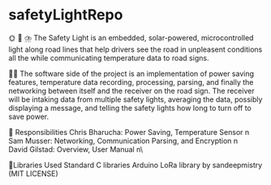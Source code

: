 # safetyLightRepo
🌞 🚥 ⛈️
The Safety Light is an embedded, solar-powered, microcontrolled light along road lines that help drivers see the road in unpleasent conditions all the while communicating temperature data to road signs.

👨‍💻
The software side of the project is an implementation of power saving features, temperature data recording, processing, parsing, and finally the networking between itself and the receiver on the road sign. The receiver will be intaking data from multiple safety lights, averaging the data, possibly displaying a message, and telling the safety lights how long to turn off to save power.

🥅 Responsibilities
Chris Bharucha: Power Saving, Temperature Sensor n\
Sam Musser: Networking, Communication Parsing, and Encryption n\
David Gilstad: Overview, User Manual n\

📖Libraries Used
Standard C libraries 
Arduino LoRa library by sandeepmistry (MIT LICENSE)
